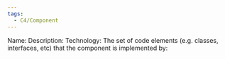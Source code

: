 ```yaml
---
tags:
  - C4/Component
---
```



Name:
Description:
Technology:
The set of code elements (e.g. classes, interfaces, etc) that the component is implemented by:

